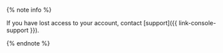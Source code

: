 {% note info %}

If you have lost access to your account, contact [support]({{ link-console-support }}).

{% endnote %}